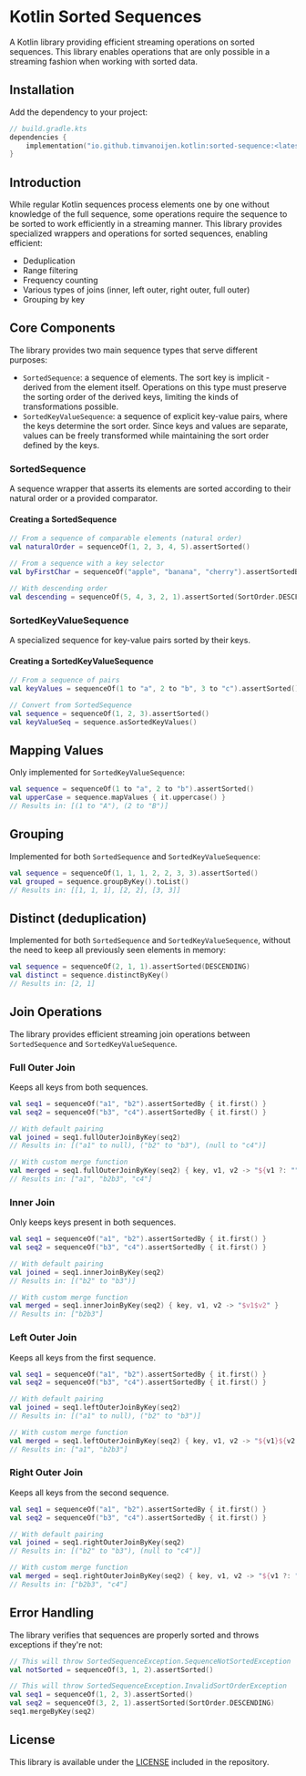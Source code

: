 # Kotlin Sorted Sequences

A Kotlin library providing efficient streaming operations on sorted sequences. This library enables operations that are only possible in a streaming fashion when working with sorted data.

## Installation

Add the dependency to your project:

```kotlin
// build.gradle.kts
dependencies {
    implementation("io.github.timvanoijen.kotlin:sorted-sequence:<latest version>")
}
```

## Introduction

While regular Kotlin sequences process elements one by one without knowledge of the full sequence, some operations require the sequence to be sorted to work efficiently in a streaming manner. This library provides specialized wrappers and operations for sorted sequences, enabling efficient:

- Deduplication
- Range filtering
- Frequency counting
- Various types of joins (inner, left outer, right outer, full outer)
- Grouping by key

## Core Components

The library provides two main sequence types that serve different purposes:

- `SortedSequence`: a sequence of elements. The sort key is implicit - derived from the element itself. Operations on
  this type must preserve the sorting order of the derived keys, limiting the kinds of transformations possible.
- `SortedKeyValueSequence`: a sequence of explicit key-value pairs, where the keys determine the sort order. Since keys 
  and values are separate, values can be freely transformed while maintaining the sort order defined by the keys.

### SortedSequence

A sequence wrapper that asserts its elements are sorted according to their natural order or a provided comparator.

#### Creating a SortedSequence

```kotlin
// From a sequence of comparable elements (natural order)
val naturalOrder = sequenceOf(1, 2, 3, 4, 5).assertSorted()

// From a sequence with a key selector
val byFirstChar = sequenceOf("apple", "banana", "cherry").assertSortedBy { it.first() }

// With descending order
val descending = sequenceOf(5, 4, 3, 2, 1).assertSorted(SortOrder.DESCENDING)
```

### SortedKeyValueSequence

A specialized sequence for key-value pairs sorted by their keys.

#### Creating a SortedKeyValueSequence

```kotlin
// From a sequence of pairs
val keyValues = sequenceOf(1 to "a", 2 to "b", 3 to "c").assertSorted()

// Convert from SortedSequence
val sequence = sequenceOf(1, 2, 3).assertSorted()
val keyValueSeq = sequence.asSortedKeyValues()
```

## Mapping Values

Only implemented for `SortedKeyValueSequence`:

```kotlin
val sequence = sequenceOf(1 to "a", 2 to "b").assertSorted()
val upperCase = sequence.mapValues { it.uppercase() }
// Results in: [(1 to "A"), (2 to "B")]
```

## Grouping

Implemented for both `SortedSequence` and `SortedKeyValueSequence`:

```kotlin
val sequence = sequenceOf(1, 1, 1, 2, 2, 3, 3).assertSorted()
val grouped = sequence.groupByKey().toList()
// Results in: [[1, 1, 1], [2, 2], [3, 3]]
```

## Distinct (deduplication)

Implemented for both `SortedSequence` and `SortedKeyValueSequence`, without the need to keep all previously seen elements in memory:

```kotlin
val sequence = sequenceOf(2, 1, 1).assertSorted(DESCENDING)
val distinct = sequence.distinctByKey()
// Results in: [2, 1]
```

## Join Operations

The library provides efficient streaming join operations between `SortedSequence` and `SortedKeyValueSequence`.

### Full Outer Join

Keeps all keys from both sequences.

```kotlin
val seq1 = sequenceOf("a1", "b2").assertSortedBy { it.first() }
val seq2 = sequenceOf("b3", "c4").assertSortedBy { it.first() }

// With default pairing
val joined = seq1.fullOuterJoinByKey(seq2)
// Results in: [("a1" to null), ("b2" to "b3"), (null to "c4")]

// With custom merge function
val merged = seq1.fullOuterJoinByKey(seq2) { key, v1, v2 -> "${v1 ?: ""}${v2 ?: ""}" }
// Results in: ["a1", "b2b3", "c4"]
```

### Inner Join

Only keeps keys present in both sequences.

```kotlin
val seq1 = sequenceOf("a1", "b2").assertSortedBy { it.first() }
val seq2 = sequenceOf("b3", "c4").assertSortedBy { it.first() }

// With default pairing
val joined = seq1.innerJoinByKey(seq2)
// Results in: [("b2" to "b3")]

// With custom merge function
val merged = seq1.innerJoinByKey(seq2) { key, v1, v2 -> "$v1$v2" }
// Results in: ["b2b3"]
```

### Left Outer Join

Keeps all keys from the first sequence.

```kotlin
val seq1 = sequenceOf("a1", "b2").assertSortedBy { it.first() }
val seq2 = sequenceOf("b3", "c4").assertSortedBy { it.first() }

// With default pairing
val joined = seq1.leftOuterJoinByKey(seq2)
// Results in: [("a1" to null), ("b2" to "b3")]

// With custom merge function
val merged = seq1.leftOuterJoinByKey(seq2) { key, v1, v2 -> "${v1}${v2 ?: ""}" }
// Results in: ["a1", "b2b3"]
```

### Right Outer Join

Keeps all keys from the second sequence.

```kotlin
val seq1 = sequenceOf("a1", "b2").assertSortedBy { it.first() }
val seq2 = sequenceOf("b3", "c4").assertSortedBy { it.first() }

// With default pairing
val joined = seq1.rightOuterJoinByKey(seq2)
// Results in: [("b2" to "b3"), (null to "c4")]

// With custom merge function
val merged = seq1.rightOuterJoinByKey(seq2) { key, v1, v2 -> "${v1 ?: ""}$v2" }
// Results in: ["b2b3", "c4"]
```

## Error Handling

The library verifies that sequences are properly sorted and throws exceptions if they're not:

```kotlin
// This will throw SortedSequenceException.SequenceNotSortedException
val notSorted = sequenceOf(3, 1, 2).assertSorted()

// This will throw SortedSequenceException.InvalidSortOrderException
val seq1 = sequenceOf(1, 2, 3).assertSorted()
val seq2 = sequenceOf(3, 2, 1).assertSorted(SortOrder.DESCENDING)
seq1.mergeByKey(seq2)
```

## License

This library is available under the [LICENSE](LICENSE) included in the repository.
